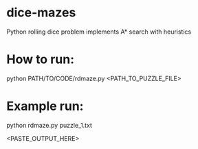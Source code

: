 # dice-mazes
Python rolling dice problem implements A* search with heuristics


# How to run:

python PATH/TO/CODE/rdmaze.py <PATH_TO_PUZZLE_FILE>


# Example run:

python rdmaze.py puzzle_1.txt

<PASTE_OUTPUT_HERE>